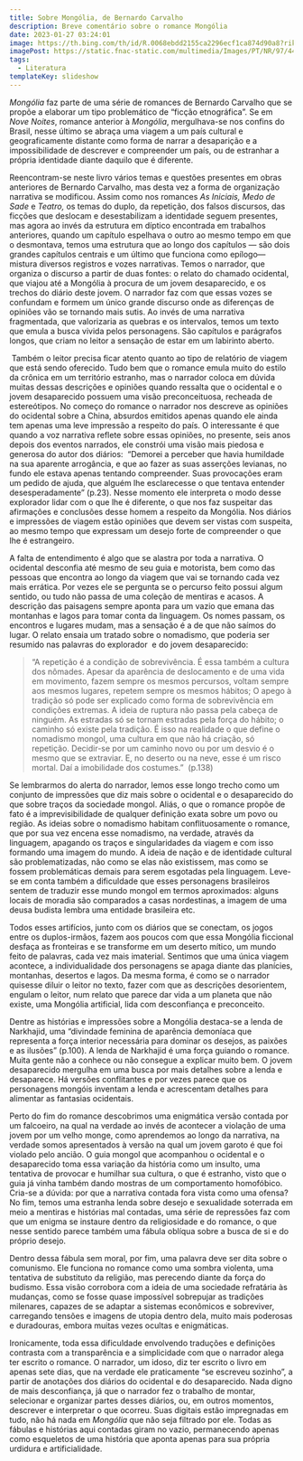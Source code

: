 ```yaml
---
title: Sobre Mongólia, de Bernardo Carvalho
description: Breve comentário sobre o romance Mongólia
date: 2023-01-27 03:24:01
image: https://th.bing.com/th/id/R.0068ebdd2155ca2296ecf1ca874d90a8?rik=td9bRtXYIPuoJg&riu=http%3a%2f%2f4.bp.blogspot.com%2f_HVPnuZw3dP0%2fTLT0iIGp4yI%2fAAAAAAAAA6U%2fI_mC_yOP95A%2fs1600%2fmongolia.jpg&ehk=ucxntPLlBAu%2bhc56NhwV1crNHmCfcOuTiZvZRADchHc%3d&risl=&pid=ImgRaw&r=0
imagePost: https://static.fnac-static.com/multimedia/Images/PT/NR/97/44/03/214167/1540-6/tsp20160818154202/Mongolia.jpg
tags:
  - Literatura
templateKey: slideshow
---
```

*Mongólia* faz parte de uma série de romances de Bernardo Carvalho que se propõe a elaborar um tipo problemático de “ficção etnográfica”. Se em *Nove Noites*, romance anterior à *Mongólia*, mergulhava-se nos confins do Brasil, nesse último se abraça uma viagem a um país cultural e geograficamente distante como forma de narrar a desaparição e a impossibilidade de descrever e compreender um país, ou de estranhar a própria identidade diante daquilo que é diferente.

Reencontram-se neste livro vários temas e questões presentes em obras anteriores de Bernardo Carvalho, mas desta vez a forma de organização narrativa se modificou. Assim como nos romances *As Iniciais, Medo de Sade* e *Teatro,* os temas do duplo, da repetição, dos falsos discursos, das ficções que deslocam e desestabilizam a identidade seguem presentes, mas agora ao invés da estrutura em díptico encontrada em trabalhos anteriores, quando um capítulo espelhava o outro ao mesmo tempo em que o desmontava, temos uma estrutura que ao longo dos capítulos — são dois grandes capítulos centrais e um último que funciona como epílogo— mistura diversos registros e vozes narrativas. Temos o narrador, que organiza o discurso a partir de duas fontes: o relato do chamado ocidental, que viajou até a Mongólia à procura de um jovem desaparecido, e os trechos do diário deste jovem. O narrador faz com que essas vozes se confundam e formem um único grande discurso onde as diferenças de opiniões vão se tornando mais sutis. Ao invés de uma narrativa fragmentada, que valorizaria as quebras e os intervalos, temos um texto que emula a busca vivida pelos personagens. São capítulos e parágrafos longos, que criam no leitor a sensação de estar em um labirinto aberto.

 Também o leitor precisa ficar atento quanto ao tipo de relatório de viagem que está sendo oferecido. Tudo bem que o romance emula muito do estilo da crônica em um território estranho, mas o narrador coloca em dúvida muitas dessas descrições e opiniões quando ressalta que o ocidental e o jovem desaparecido possuem uma visão preconceituosa, recheada de estereótipos. No começo do romance o narrador nos descreve as opiniões do ocidental sobre a China, absurdos emitidos apenas quando ele ainda tem apenas uma leve impressão a respeito do país. O interessante é que quando a voz narrativa reflete sobre essas opiniões, no presente, seis anos depois dos eventos narrados, ele constrói uma visão mais piedosa e generosa do autor dos diários:  “Demorei a perceber que havia humildade na sua aparente arrogância, e que ao fazer as suas asserções levianas, no fundo ele estava apenas tentando compreender. Suas provocações eram um pedido de ajuda, que alguém lhe esclarecesse o que tentava entender desesperadamente” (p.23). Nesse momento ele interpreta o modo desse explorador lidar com o que lhe é diferente, o que nos faz suspeitar das afirmações e conclusões desse homem a respeito da Mongólia. Nos diários e impressões de viagem estão opiniões que devem ser vistas com suspeita, ao mesmo tempo que expressam um desejo forte de compreender o que lhe é estrangeiro.

A falta de entendimento é algo que se alastra por toda a narrativa. O ocidental desconfia até mesmo de seu guia e motorista, bem como das pessoas que encontra ao longo da viagem que vai se tornando cada vez mais errática. Por vezes ele se pergunta se o percurso feito possui algum sentido, ou tudo não passa de uma coleção de mentiras e acasos. A descrição das paisagens sempre aponta para um vazio que emana das montanhas e lagos para tomar conta da linguagem. Os nomes passam, os encontros e lugares mudam, mas a sensação é a de que não saímos do lugar. O relato ensaia um tratado sobre o nomadismo, que poderia ser resumido nas palavras do explorador  e do jovem desaparecido:

> “A repetição é a condição de sobrevivência. É essa também a cultura dos nômades. Apesar da aparência de deslocamento e de uma vida em movimento, fazem sempre os mesmos percursos, voltam sempre aos mesmos lugares, repetem sempre os mesmos hábitos; O apego à tradição só pode ser explicado como forma de sobrevivência em condições extremas. A ideia de ruptura não passa pela cabeça de ninguém. As estradas só se tornam estradas pela força do hábito; o caminho só existe pela tradição. É isso na realidade o que define o nomadismo mongol, uma cultura em que não há criação, só repetição. Decidir-se por um caminho novo ou por um desvio é o mesmo que se extraviar. E, no deserto ou na neve, esse é um risco mortal. Daí a imobilidade dos costumes.”  (p.138)

Se lembrarmos do alerta do narrador, lemos esse longo trecho como um conjunto de impressões que diz mais sobre o ocidental e o desaparecido do que sobre traços da sociedade mongol. Aliás, o que o romance propõe de fato é a imprevisibilidade de qualquer definição exata sobre um povo ou região. As ideias sobre o nomadismo habitam conflituosamente o romance, que por sua vez encena esse nomadismo, na verdade, através da linguagem, apagando os traços e singularidades da viagem e com isso formando uma imagem do mundo. A ideia de nação e de identidade cultural são problematizadas, não como se elas não existissem, mas como se fossem problemáticas demais para serem esgotadas pela linguagem. Leve-se em conta também a dificuldade que esses personagens brasileiros sentem de traduzir esse mundo mongol em termos aproximados: alguns locais de moradia são comparados a casas nordestinas, a imagem de uma deusa budista lembra uma entidade brasileira etc.

Todos esses artifícios, junto com os diários que se conectam, os jogos entre os duplos-irmãos, fazem aos poucos com que essa Mongólia ficcional desfaça as fronteiras e se transforme em um deserto mítico, um mundo feito de palavras, cada vez mais imaterial. Sentimos que uma única viagem acontece, a individualidade dos personagens se apaga diante das planícies, montanhas, desertos e lagos. Da mesma forma, é como se o narrador quisesse diluir o leitor no texto, fazer com que as descrições desorientem, engulam o leitor, num relato que parece dar vida a um planeta que não existe, uma Mongólia artificial, lida com desconfiança e preconceito. 

Dentre as histórias e impressões sobre a Mongólia destaca-se a lenda de Narkhajid, uma “divindade feminina de aparência demoníaca que representa a força interior necessária para dominar os desejos, as paixões e as ilusões” (p.100). A lenda de Narkhajid é uma força guiando o romance. Muita gente não a conhece ou não consegue a explicar muito bem. O jovem desaparecido mergulha em uma busca por mais detalhes sobre a lenda e desaparece. Há versões conflitantes e por vezes parece que os personagens mongóis inventam a lenda e acrescentam detalhes para alimentar as fantasias ocidentais. 

Perto do fim do romance descobrimos uma enigmática versão contada por um falcoeiro, na qual na verdade ao invés de acontecer a violação de uma jovem por um velho monge, como aprendemos ao longo da narrativa, na verdade somos apresentados à versão na qual um jovem garoto é que foi violado pelo ancião. O guia mongol que acompanhou o ocidental e o desaparecido toma essa variação da história como um insulto, uma tentativa de provocar e humilhar sua cultura, o que é estranho, visto que o guia já vinha também dando mostras de um comportamento homofóbico. Cria-se a dúvida: por que a narrativa contada fora vista como uma ofensa? No fim, temos uma estranha lenda sobre desejo e sexualidade soterrada em meio a mentiras e histórias mal contadas, uma série de repressões faz com que um enigma se instaure dentro da religiosidade e do romance, o que nesse sentido parece também uma fábula oblíqua sobre a busca de si e do próprio desejo.

Dentro dessa fábula sem moral, por fim, uma palavra deve ser dita sobre o comunismo. Ele funciona no romance como uma sombra violenta, uma tentativa de substituto da religião, mas perecendo diante da força do budismo. Essa visão corrobora com a ideia de uma sociedade refratária às mudanças, como se fosse quase impossível sobrepujar as tradições milenares, capazes de se adaptar a sistemas econômicos e sobreviver, carregando tensões e imagens de utopia dentro dela, muito mais poderosas e duradouras, embora muitas vezes ocultas e enigmáticas.

Ironicamente, toda essa dificuldade envolvendo traduções e definições contrasta com a transparência e a simplicidade com que o narrador alega ter escrito o romance. O narrador, um idoso, diz ter escrito o livro em apenas sete dias, que na verdade ele praticamente “se escreveu sozinho”, a partir de anotações dos diários do ocidental e do desaparecido. Nada digno de mais desconfiança, já que o narrador fez o trabalho de montar, selecionar e organizar partes desses diários, ou, em outros momentos, descrever e interpretar o que ocorreu. Suas digitais estão impregnadas em tudo, não há nada em *Mongólia* que não seja filtrado por ele. Todas as fábulas e histórias aqui contadas giram no vazio, permanecendo apenas como esqueletos de uma história que aponta apenas para sua própria urdidura e artificialidade.